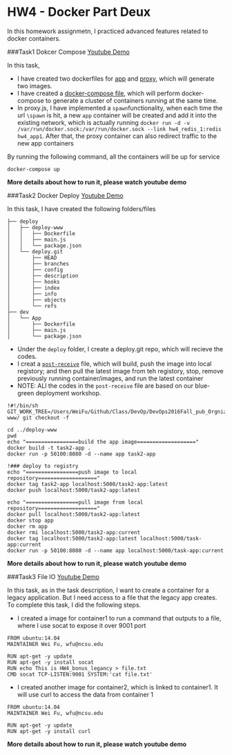 # HW4 - Docker Part Deux
In this homework assignmetn, I practiced advanced features related to docker containers.

###Task1 Dokcer Compose [Youtube Demo](https://youtu.be/qUw5p2gXFto)
 
 
In this task, 

* I have created two dockerfiles for [app](https://github.com/DevOps2016Fall/HW4/blob/master/app/Dockerfile) and [proxy](https://github.com/DevOps2016Fall/HW4/blob/master/proxy/Dockerfile), which will generate two images.
* I have created a [docker-compose file](https://github.com/DevOps2016Fall/HW4/blob/master/docker-compose.yml), which will perform docker-compose to generate a cluster of containers running at the same time.
* In proxy.js, I have implemented a ```spawn```functionality, when each time the url ```\spawn``` is hit, a new ```app``` container will be created and add it into the existing network, which is actually running ```docker run -d -v /var/run/docker.sock:/var/run/docker.sock --link hw4_redis_1:redis hw4_app1```. After that, the proxy container can also redirect traffic to the new app containers

By running the following command, all the containers will be up for service 

```
docker-compose up
```
__More details about how to run it, please watch youtube demo__


###Task2 Docker Deploy [Youtube Demo](https://youtu.be/L2hofX9AZ_I)

In this task, I have created the following folders/files

```
├── deploy
│   ├── deploy-www
│   │   ├── Dockerfile
│   │   ├── main.js
│   │   └── package.json
│   └── deploy.git
│       ├── HEAD
│       ├── branches
│       ├── config
│       ├── description
│       ├── hooks
│       ├── index
│       ├── info
│       ├── objects
│       └── refs
├── dev
│   └── App
│       ├── Dockerfile
│       ├── main.js
│       └── package.json
```

* Under the ```deploy``` folder, I create a deploy.git repo, which will recieve the codes.
* I creat a [```post-receive```](https://github.com/DevOps2016Fall/HW4/blob/master/deploy/post-receive.sh) file, which will build, push the image into local registory; and then pull the latest image from teh registory, stop, remove previously running container/images, and run the latest container
* NOTE: ALl the codes in the ```post-receive``` file are based on our blue-green deployment workshop.

```
!#!/bin/sh
GIT_WORK_TREE=/Users/WeiFu/Github/Class/DevOp/DevOps2016Fall_pub_Orgnization/HW4/deploy/deploy-www/ git checkout -f

cd ../deploy-www
pwd
echo "=================build the app image==================="
docker build -t task2-app .
docker run -p 50100:8080 -d --name app task2-app

!### deploy to registry
echo "=================push image to local repository==================="
docker tag task2-app localhost:5000/task2-app:latest
docker push localhost:5000/task2-app:latest

echo "=================pull image from local repository==================="
docker pull localhost:5000/task2-app:latest
docker stop app
docker rm app
docker rmi localhost:5000/task2-app:current
docker tag localhost:5000/task2-app:latest localhost:5000/task-app:current
docker run -p 50100:8080 -d --name app localhost:5000/task-app:current

```
__More details about how to run it, please watch youtube demo__  

###Task3 File IO [Youtube Demo](https://youtu.be/wx9n-nzHlqk)

In this task, as in the task description, I want to create a container for a legacy application.  But I need access to a file that the legacy app creates.
To complete this task, I did the following steps.
 


* I created a image for container1 to run a command that outputs to a file, where I use socat to expose it over 9001 port


```
FROM ubuntu:14.04
MAINTAINER Wei Fu, wfu@ncsu.edu

RUN apt-get -y update
RUN apt-get -y install socat
RUN echo This is HW4_bonus_legancy > file.txt
CMD socat TCP-LISTEN:9001 SYSTEM:'cat file.txt'

```
* I created another image for container2, which is linked to container1. It will use curl to access the data from container 1

```
FROM ubuntu:14.04
MAINTAINER Wei Fu, wfu@ncsu.edu

RUN apt-get -y update
RUN apt-get -y install curl

```
__More details about how to run it, please watch youtube demo__




